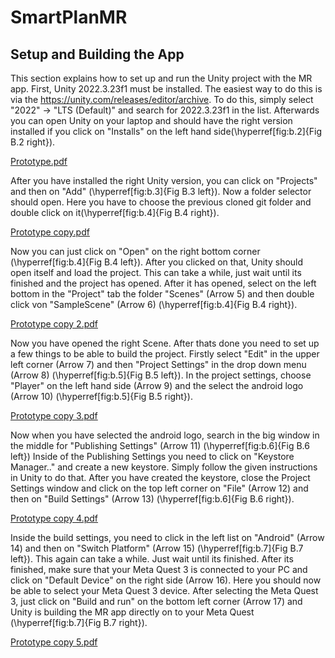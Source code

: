 # SmartPlanMR

## Setup and Building the App

This section explains how to set up and run the Unity project with the MR app.
First, Unity 2022.3.23f1 must be installed. The easiest way to do this is via the https://unity.com/releases/editor/archive. To do this, simply select "2022" -> "LTS (Default)" and search for 2022.3.23f1 in the list. Afterwards you can open Unity on your laptop and should have the right version installed if you click on "Installs" on the left hand side(\hyperref[fig:b.2]{Fig B.2 right}).

[Prototype.pdf](ReadMeImages/Prototype.pdf?raw=true)

After you have installed the right Unity version, you can click on "Projects" and then on "Add" (\hyperref[fig:b.3]{Fig B.3 left}). Now a folder selector should open. Here you have to choose the previous cloned git folder and double click on it(\hyperref[fig:b.4]{Fig B.4 right}).

[Prototype copy.pdf](https://github.com/user-attachments/files/18031225/Prototype.copy.pdf)


Now you can just click on "Open" on the right bottom corner (\hyperref[fig:b.4]{Fig B.4 left}). After you clicked on that, Unity should open itself and load the project. This can take a while, just wait until its finished and the project has opened. After it has opened, select on the left bottom in the "Project" tab the folder "Scenes" (Arrow 5) and then double click von "SampleScene" (Arrow 6) (\hyperref[fig:b.4]{Fig B.4 right}).

[Prototype copy 2.pdf](https://github.com/user-attachments/files/18031226/Prototype.copy.2.pdf)


Now you have opened the right Scene. After thats done you need to set up a few things to be able to build the project. Firstly select "Edit" in the upper left corner (Arrow 7) and then "Project Settings" in the drop down menu (Arrow 8) (\hyperref[fig:b.5]{Fig B.5 left}). In the project settings, choose "Player" on the left hand side (Arrow 9) and the select the android logo (Arrow 10) (\hyperref[fig:b.5]{Fig B.5 right}).

[Prototype copy 3.pdf](https://github.com/user-attachments/files/18031227/Prototype.copy.3.pdf)


Now when you have selected the android logo, search in the big window in the middle for "Publishing Settings" (Arrow 11) (\hyperref[fig:b.6]{Fig B.6 left}) Inside of the Publishing Settings you need to click on "Keystore Manager.." and create a new keystore. Simply follow the given instructions in Unity to do that.
After you have created the keystore, close the Project Settings window and click on the top left corner on "File" (Arrow 12) and then on "Build Settings" (Arrow 13) (\hyperref[fig:b.6]{Fig B.6 right}).

[Prototype copy 4.pdf](https://github.com/user-attachments/files/18031228/Prototype.copy.4.pdf)


Inside the build settings, you need to click in the left list on "Android" (Arrow 14) and then on "Switch Platform" (Arrow 15) (\hyperref[fig:b.7]{Fig B.7 left}). This again can take a while. Just wait until its finished. After its finished, make sure that your Meta Quest 3 is connected to your PC and click on "Default Device" on the right side (Arrow 16). Here you should now be able to select your Meta Quest 3 device. After selecting the Meta Quest 3, just click on "Build and run" on the bottom left corner (Arrow 17) and Unity is building the MR app directly on to your Meta Quest (\hyperref[fig:b.7]{Fig B.7 right}).

[Prototype copy 5.pdf](https://github.com/user-attachments/files/18031229/Prototype.copy.5.pdf)
